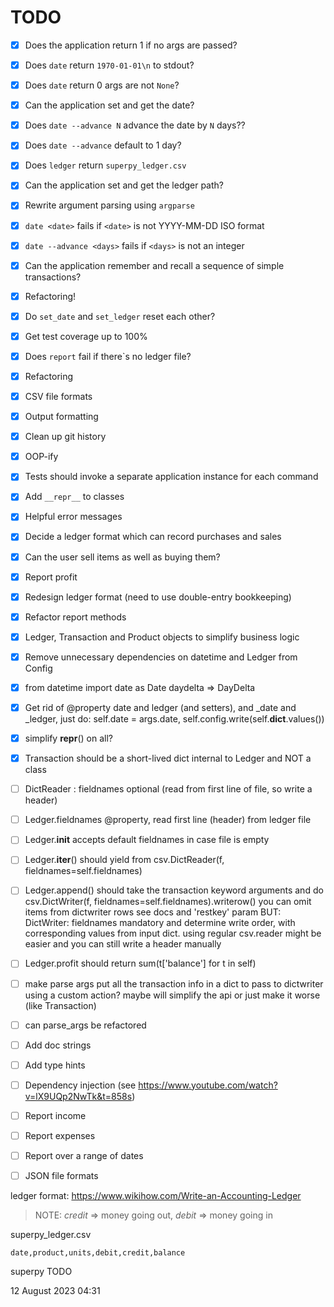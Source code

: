 # TODO

- [x] Does the application return 1 if no args are passed?
- [x] Does `date` return `1970-01-01\n` to stdout?
- [x] Does `date` return 0 args are not `None`?
- [x] Can the application set and get the date?
- [x] Does `date --advance N` advance the date by `N` days??
- [x] Does `date --advance` default to 1 day?
- [x] Does `ledger` return `superpy_ledger.csv`
- [x] Can the application set and get the ledger path?
- [x] Rewrite argument parsing using `argparse`
- [x] `date <date>` fails if `<date>` is not YYYY-MM-DD ISO format
- [x] `date --advance <days>` fails if `<days>` is not an integer
- [x] Can the application remember and recall a sequence of simple transactions?
- [x] Refactoring!
- [x] Do `set_date` and `set_ledger` reset each other?
- [x] Get test coverage up to 100%
- [x] Does `report` fail if there`s no ledger file?
- [x] Refactoring
- [x] CSV file formats
- [x] Output formatting
- [x] Clean up git history
- [x] OOP-ify
- [x] Tests should invoke a separate application instance for each command
- [x] Add `__repr__` to classes
- [X] Helpful error messages
- [x] Decide a ledger format which can record purchases and sales
- [x] Can the user sell items as well as buying them?
- [x] Report profit
- [x] Redesign ledger format (need to use double-entry bookkeeping)
- [x] Refactor report methods
- [x] Ledger, Transaction and Product objects to simplify business logic
- [x] Remove unnecessary dependencies on datetime and Ledger from Config
- [x] from datetime import date as Date daydelta => DayDelta
- [x] Get rid of @property date and ledger (and setters), and _date and _ledger, just do: self.date = args.date, self.config.write(self.__dict__.values())
- [x] simplify __repr__() on all?
- [x] Transaction should be a short-lived dict internal to Ledger and NOT a class
- [ ] DictReader : fieldnames optional (read from first line of file, so write a header)
- [ ] Ledger.fieldnames @property, read first line (header) from ledger file
- [ ] Ledger.__init__ accepts default fieldnames in case file is empty
- [ ] Ledger.__iter__() should yield from csv.DictReader(f, fieldnames=self.fieldnames)
- [ ] Ledger.append() should take the transaction keyword arguments and do csv.DictWriter(f, fieldnames=self.fieldnames).writerow() you can omit items from dictwriter rows see docs and 'restkey' param BUT: DictWriter: fieldnames mandatory and determine write order, with corresponding values from input dict. using regular csv.reader might be easier and you can still write a header manually
- [ ] Ledger.profit should return sum(t['balance'] for t in self)
- [ ] make parse args put all the transaction info in a dict to pass to dictwriter using a custom action? maybe will simplify the api or just make it worse (like Transaction)
- [ ] can parse_args be refactored
- [ ] Add doc strings
- [ ] Add type hints
- [ ] Dependency injection (see <https://www.youtube.com/watch?v=lX9UQp2NwTk&t=858s>)
- [ ] Report income
- [ ] Report expenses
- [ ] Report over a range of dates
- [ ] JSON file formats


ledger format: <https://www.wikihow.com/Write-an-Accounting-Ledger>

> NOTE: *credit* => money going out, *debit* => money going in

superpy_ledger.csv
```
date,product,units,debit,credit,balance
```


superpy TODO

12 August 2023
04:31
